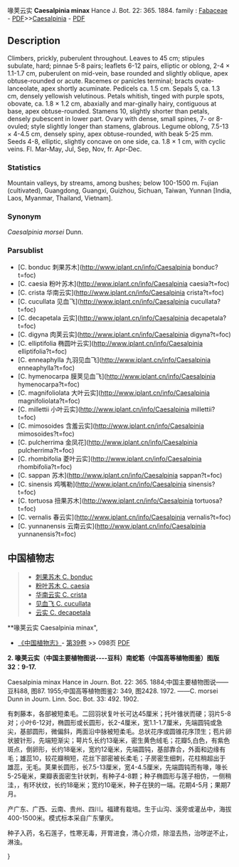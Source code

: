 喙荚云实 **Caesalpinia minax** Hance J. Bot. 22: 365. 1884.
family : [Fabaceae](http://www.iplant.cn/info/Fabaceae?t=foc) - [PDF](http://www.iplant.cn/foc/pdf/Fabaceae.pdf)>>[Caesalpinia](http://www.iplant.cn/info/Caesalpinia?t=foc) - [PDF](http://www.iplant.cn/foc/pdf/Caesalpinia.pdf)

## Description

Climbers, prickly, puberulent throughout. Leaves to 45 cm; stipules subulate, hard; pinnae 5-8 pairs; leaflets 6-12 pairs, elliptic or oblong, 2-4 × 1.1-1.7 cm, puberulent on mid-vein, base rounded and slightly oblique, apex obtuse-rounded or acute. Racemes or panicles terminal; bracts ovate-lanceolate, apex shortly acuminate. Pedicels ca. 1.5 cm. Sepals 5, ca. 1.3 cm, densely yellowish velutinous. Petals whitish, tinged with purple spots, obovate, ca. 1.8 × 1.2 cm, abaxially and mar-ginally hairy, contiguous at base, apex obtuse-rounded. Stamens 10, slightly shorter than petals, densely pubescent in lower part. Ovary with dense, small spines, 7- or 8-ovuled; style slightly longer than stamens, glabrous. Legume oblong, 7.5-13 × 4-4.5 cm, densely spiny, apex obtuse-rounded, with beak 5-25 mm. Seeds 4-8, elliptic, slightly concave on one side, ca. 1.8 × 1 cm, with cyclic veins. Fl. Mar-May, Jul, Sep, Nov, fr. Apr-Dec.

### Statistics
Mountain valleys, by streams, among bushes; below 100-1500 m. Fujian (cultivated), Guangdong, Guangxi, Guizhou, Sichuan, Taiwan, Yunnan [India, Laos, Myanmar, Thailand, Vietnam].

### Synonym
*Caesalpinia morsei* Dunn.

### Parsublist

* [C.  bonduc  刺果苏木](http://www.iplant.cn/info/Caesalpinia bonduc?t=foc)
* [C.  caesia  粉叶苏木](http://www.iplant.cn/info/Caesalpinia caesia?t=foc)
* [C.  crista  华南云实](http://www.iplant.cn/info/Caesalpinia crista?t=foc)
* [C.  cucullata  见血飞](http://www.iplant.cn/info/Caesalpinia cucullata?t=foc)
* [C.  decapetala  云实](http://www.iplant.cn/info/Caesalpinia decapetala?t=foc)
* [C.  digyna  肉荚云实](http://www.iplant.cn/info/Caesalpinia digyna?t=foc)
* [C.  elliptifolia  椭圆叶云实](http://www.iplant.cn/info/Caesalpinia elliptifolia?t=foc)
* [C.  enneaphylla  九羽见血飞](http://www.iplant.cn/info/Caesalpinia enneaphylla?t=foc)
* [C.  hymenocarpa  膜荚见血飞](http://www.iplant.cn/info/Caesalpinia hymenocarpa?t=foc)
* [C.  magnifoliolata  大叶云实](http://www.iplant.cn/info/Caesalpinia magnifoliolata?t=foc)
* [C.  millettii  小叶云实](http://www.iplant.cn/info/Caesalpinia millettii?t=foc)
* [C.  mimosoides  含羞云实](http://www.iplant.cn/info/Caesalpinia mimosoides?t=foc)
* [C.  pulcherrima  金凤花](http://www.iplant.cn/info/Caesalpinia pulcherrima?t=foc)
* [C.  rhombifolia  菱叶云实](http://www.iplant.cn/info/Caesalpinia rhombifolia?t=foc)
* [C.  sappan  苏木](http://www.iplant.cn/info/Caesalpinia sappan?t=foc)
* [C.  sinensis  鸡嘴勒](http://www.iplant.cn/info/Caesalpinia sinensis?t=foc)
* [C.  tortuosa  扭果苏木](http://www.iplant.cn/info/Caesalpinia tortuosa?t=foc)
* [C.  vernalis  春云实](http://www.iplant.cn/info/Caesalpinia vernalis?t=foc)
* [C.  yunnanensis  云南云实](http://www.iplant.cn/info/Caesalpinia yunnanensis?t=foc)


## 中国植物志

> * [刺果苏木  C.  bonduc](Caesalpinia-bonduc-刺果苏木.md)
> * [粉叶苏木  C.  caesia](Caesalpinia-caesia-粉叶苏木.md)
> * [华南云实  C.  crista](Caesalpinia-crista-华南云实.md)
> * [见血飞  C.  cucullata](Caesalpinia-cucullata-见血飞.md)
> * [云实  C.  decapetala](Caesalpinia-decapetala-云实.md)


**喙荚云实 Caesalpinia minax",

* [《中国植物志》](http://www.iplant.cn/frps)- [第39卷](http://www.iplant.cn/frps/vol/39) >> 098页 [PDF](http://www.iplant.cn/frps/pdf/39/098a.PDF)


**2. 喙荚云实（中国主要植物图说----豆科）南蛇簕（中国高等植物图鉴）图版32：9-17.**

Caesalpinia minax Hance in Journ. Bot. 22: 365. 1884;中国主要植物图说——豆科88, 图87. 1955;中国高等植物图鉴2: 349, 图2428. 1972. ——C. morsei Dunn in Journ. Linn. Soc. Bot. 33: 492. 1902.

有刺藤本，各部被短柔毛。二回羽状复叶长可达45厘米；托叶锥状而硬；羽片5-8对；小叶6-12对，椭圆形或长圆形，长2-4厘米，宽1.1-1.7厘米，先端圆钝或急尖，基部圆形，微偏斜，两面沿中脉被短柔毛。总状花序或圆锥花序顶生；苞片卵状披针形，先端短渐尖；萼片5,长约13毫米，密生黄色绒毛；花瓣5,白色，有紫色斑点，倒卵形，长约18毫米，宽约12毫米，先端圆钝，基部靠合，外面和边缘有毛；雄蕊10，较花瓣稍短，花丝下部密被长柔毛；子房密生细刺，花柱稍超出于雄蕊，无毛。荚果长圆形，长7.5-13厘米，宽4-4.5厘米，先端圆钝而有喙，喙长5-25毫米，果瓣表面密生针状刺，有种子4-8颗；种子椭圆形与莲子相仿，一侧稍洼，，有环状纹，长约18毫米；宽约10毫米，种子在狭的一端。花期4-5月；果期7月。

产广东、广西、云南、贵州、四川。福建有栽培。生于山沟、溪旁或灌丛中，海拔400-1500米。模式标本采自广东肇庆。

种子入药，名石莲子，性寒无毒，开胃进食，清心介烦，除湿去热，治哕逆不止，淋浊。

}